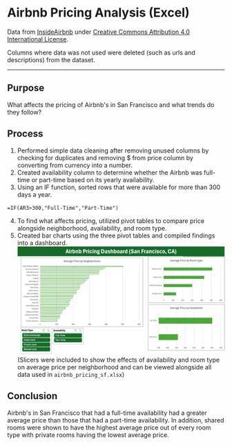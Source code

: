 # Airbnb Pricing Analysis (Excel)
Data from [InsideAirbnb](https://insideairbnb.com/get-the-data/) under [Creative Commons Attribution 4.0 International License](https://creativecommons.org/licenses/by/4.0/).

Columns where data was not used were deleted (such as urls and descriptions) from the dataset.
***
## Purpose
What affects the pricing of Airbnb's in San Francisco and what trends do they follow?

## Process
1. Performed simple data cleaning after removing unused columns by checking for duplicates and removing $ from price column by converting from currency into a number.
2. Created availability column to determine whether the Airbnb was full-time or part-time based on its yearly availability.
3. Using an IF function, sorted rows that were available for more than 300 days a year.
```excel
=IF(AR3>300,"Full-Time","Part-Time")
```
4. To find what affects pricing, utilized pivot tables to compare price alongside neighborhood, availability, and room type.
5. Created bar charts using the three pivot tables and compiled findings into a dashboard.
![image](https://github.com/echu-vb/airbnb_pricing_analysis/blob/34eaa6f4f960d81ecb775cf9dbf01411b3dc7be5/airbnb_dashboard.png)
(Slicers were included to show the effects of availability and room type on average price per neighborhood and can be viewed alongside all data used in `airbnb_pricing_sf.xlsx`)

## Conclusion
Airbnb's in San Francisco that had a full-time availability had a greater average price than those that had a part-time availability. In addition, shared rooms were shown to have the highest average price out of every room type with private rooms having the lowest average price. 
